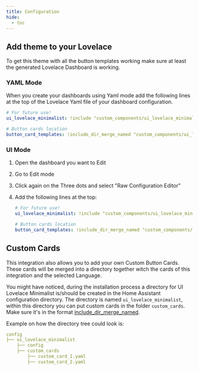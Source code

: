 ```yaml
---
title: Configuration
hide:
  - toc
---
```


## Add theme to your Lovelace

To get this theme with all the button templates working make sure at least the generated Lovelace Dashboard is working.

### YAML Mode

When you create your dashboards using Yaml mode add the following lines at the top of the Lovelace Yaml file of your dashboard configuration.

```yaml
# For future use!
ui_lovelace_minimalist: !include "custom_components/ui_lovelace_minimalist/lovelace/plugins/ui_lovelace_minimalist.yaml"

# Button cards location
button_card_templates: !include_dir_merge_named "custom_components/ui_lovelace_minimalist/__ui_minimalist__/ulm_templates/"

```

### UI Mode

1. Open the dashboard you want to Edit
2. Go to Edit mode
3. Click again on the Three dots and select "Raw Configuration Editor"
4. Add the following lines at the top:

    ```yaml
    # For future use!
    ui_lovelace_minimalist: !include "custom_components/ui_lovelace_minimalist/lovelace/plugins/ui_lovelace_minimalist.yaml"

    # Button cards location
    button_card_templates: !include_dir_merge_named "custom_components/ui_lovelace_minimalist/__ui_minimalist__/ulm_templates/"

    ```

## Custom Cards

This integration also allows you to add your own Custom Button Cards. These cards will be merged into a directory together witch the cards of this integration and the selected Language.

You might have noticed, during the installation process a directory for UI Lovelace Minimalist is/should be created in the Home Assistant configuration directory. The directory is named `ui_lovelace_minimalist`, within this directory you can put custom cards in the folder `custom_cards`. Make sure it's in the format [include_dir_merge_named](https://www.home-assistant.io/docs/configuration/splitting_configuration/#example-include_dir_merge_named).

Example on how the directory tree could look is:

```yaml
config
├── ui_lovelace_minimalist
    ├── config
    ├── custom_cards
        ├── custom_card_1.yaml
        ├── custom_card_2.yaml
```
